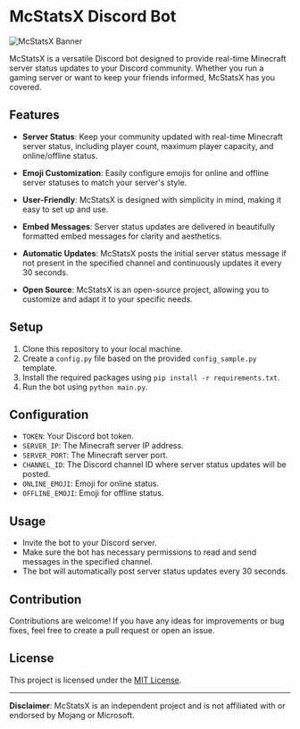 # McStatsX Discord Bot

![McStatsX Banner](https://example.com/banner.png) <!-- Add a banner image or logo for your project -->

McStatsX is a versatile Discord bot designed to provide real-time Minecraft server status updates to your Discord community. Whether you run a gaming server or want to keep your friends informed, McStatsX has you covered.

## Features

- **Server Status**: Keep your community updated with real-time Minecraft server status, including player count, maximum player capacity, and online/offline status.

- **Emoji Customization**: Easily configure emojis for online and offline server statuses to match your server's style.

- **User-Friendly**: McStatsX is designed with simplicity in mind, making it easy to set up and use.

- **Embed Messages**: Server status updates are delivered in beautifully formatted embed messages for clarity and aesthetics.

- **Automatic Updates**: McStatsX posts the initial server status message if not present in the specified channel and continuously updates it every 30 seconds.

- **Open Source**: McStatsX is an open-source project, allowing you to customize and adapt it to your specific needs.

## Setup

1. Clone this repository to your local machine.
2. Create a `config.py` file based on the provided `config_sample.py` template.
3. Install the required packages using `pip install -r requirements.txt`.
4. Run the bot using `python main.py`.

## Configuration

- `TOKEN`: Your Discord bot token.
- `SERVER_IP`: The Minecraft server IP address.
- `SERVER_PORT`: The Minecraft server port.
- `CHANNEL_ID`: The Discord channel ID where server status updates will be posted.
- `ONLINE_EMOJI`: Emoji for online status.
- `OFFLINE_EMOJI`: Emoji for offline status.

## Usage

- Invite the bot to your Discord server.
- Make sure the bot has necessary permissions to read and send messages in the specified channel.
- The bot will automatically post server status updates every 30 seconds.

## Contribution

Contributions are welcome! If you have any ideas for improvements or bug fixes, feel free to create a pull request or open an issue.

## License

This project is licensed under the [MIT License](LICENSE).

---

**Disclaimer**: McStatsX is an independent project and is not affiliated with or endorsed by Mojang or Microsoft.
